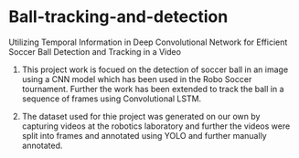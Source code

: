 # Ball-tracking-and-detection
Utilizing Temporal Information in Deep Convolutional Network for Efficient Soccer Ball Detection and Tracking in a Video


1. This project work is focued on the detection of soccer ball in an image using a CNN model which has been used in the Robo Soccer tournament. Further the work has been extended to track the ball in a sequence of frames using Convolutional LSTM.

2. The dataset used for thie project was generated on our own by capturing videos at the robotics laboratory and further the videos were split into frames and annotated using YOLO and further manually annotated. 
